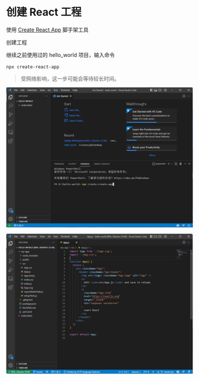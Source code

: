# 创建 React 工程

使用 [Create React App](https://create-react-app.dev/docs/getting-started) 脚手架工具

创建工程

继续之前使用过的 hello_world 项目，输入命令

```
npx create-react-app
```

> 受网络影响，这一步可能会等待较长时间。

![输入命令](./enter_command.png)

![预览图](./created_react.png)

